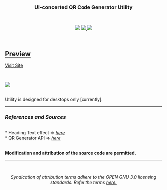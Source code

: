 <h3 align="center">UI-concerted QR Code Generator Utility</h3>
<br>
<p align="center">
<img src="https://img.shields.io/badge/lang-HTML-blue.svg?style=for-the-badge&logo=hyper" >
<a href="https://spdx.org/licenses/MIT" alt="License: GNU"><img src="https://img.shields.io/badge/License-GNU%203.0-orange.svg?style=for-the-badge">
<img src="https://img.shields.io/badge/type-Utility-black.svg?style=for-the-badge&logo=hyper" >
</p>
<br>

<p><h2>Preview</h2> <a href="https://qr-gen-ten.vercel.app/" alt="Version 1.1" ><p >Visit Site</p></a></p>

<br>

![](https://github.com/21R01A7263/QR_gen-project/blob/main/assets/preview.gif)

<br>
Utility is designed for desktops only [currently].
<hr>
<h3><em>References and Sources</em></h3>
<br>
* Heading Text effect => <a href="https://codepen.io/LikelyHuman/pen/zYmrgKZ"><em>here </em></a> <br>
* QR Generator API => <a href="https://developers.google.com/chart/infographics/docs/qr_codes#syntax"><em>here</em></a> 
<br>

<p ><br><b>Modification and attribution of the source code are permitted.</b></p><hr><br>
<p align="center"><em>Syndication of attribution terms adhere to the OPEN GNU 3.0 licensing standards. Refer the terms </em><a href="https://spdx.org/licenses/MIT"><em>here.</em></a></p>


